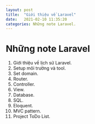 ```yaml
---
layout: post
title:  "Giới thiệu về Laravel"
date:   2021-02-10 11:35:20
categories: Những note Laravel.
---
```


# Những note Laravel

1. Giới thiệu về lịch sử Laravel.
2. Setup môi trường và tool.
3. Set domain.
4. Router.
5. Controller.
6. View.
7. Database.
8. SQL.
9. Eloquent.
10. MVC pattern.
11. Project ToDo List.